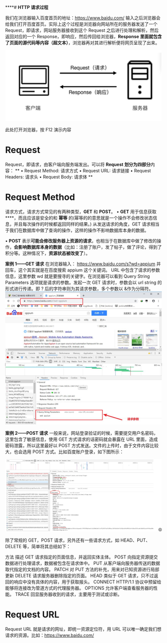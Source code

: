 ****# **HTTP 请求过程**


我们在浏览器输入百度首页的地址：https://www.baidu.com/ 输入之后浏览器会给我们打开百度首页。实际上这个过程是浏览器向网站所在的服务器发送了一个 Request，即请求，网站服务器接收到这个 Request 之后进行处理和解析，然后返回对应的一个 Response，即响应，然后传回给浏览器，**Response 里面就包含了页面的源代码等内容（超文本）**，浏览器再对其进行解析便将网页呈现了出来。

![](/assets/请求.jpg)

此处打开浏览器，按 F12 演示内容



# **Request**
Request，即请求，由客户端向服务端发出。可以将 **Request 划分为四部分**内容：
**
•  Request Method: 请求方式
•  Request URL: 请求链接
•  Request Headers: 请求头
•  Request Body: 请求体
**

# **Request Method**

请求方式，请求方式常见的有两种类型，**GET** 和 **POST**。
•  **GET** 用于信息获取****，而且应该是安全的和 **幂等** 的(幂等的的意思就是一个操作不会修改状态信息，并且每次操作的时候都返回同样的结果。) 从发送请求的角度，GET 请求相当于我们在数据库中做了查询的操作，这样的操作不影响数据库本身的数据。

•  **POST** 表示**可能会修改服务器上资源的请求**，也相当于在数据库中做了修改的操作，**会影响数据库本身的数据**（比如：注册了账户，发了帖子，做了评论，得到了积分等。这种情况下，**资源状态被改变了**）。


**案例 1——GET 请求**
在浏览器输入： https://www.baidu.com/s?wd=appium 并回车，这个其实就是在百度搜索 appium 这个关键词。 URL 中包含了请求的参数信息，这里参数 wd 就是要搜寻的关键字。在浏览器可以看到 Query String Parameters 选项就是请求的参数。发起一次 GET 请求时，参数会以 url string 的形式进行传递。即 ? 后的字符串则为其请求参数，多个参数以 &作为分隔符。
![](/assets/请求参数.jpg)

**案例 2——POST 请求**
一般来说，网站登录验证的时候，需要提交用户名密码，这里包含了敏感信息，使用 GET 方式请求的话密码就会暴露在 URL 里面，造成密码泄露，所以这里最好以 POST 方式发送。文件的上传时，由于文件内容比较大，也会选用 POST 方式。比如百度账户登录，如下图所示：

![](/assets/百度登陆.jpg)


除了常规的 GET，POST 请求，另外还有一些请求方式，如 HEAD、PUT、DELETE 等，简单将其总结如下：

方法  描述
GET  请求指定的页面信息，并返回实体主体。
POST  向指定资源提交数据进行处理请求，数据被包含在请求体中。
PUT  从客户端向服务器传送的数据取代指定的文档的内容。
PATCH  对 PUT 方法的补充，用来对已知资源进行局部更新
DELETE  请求服务器删除指定的页面。
HEAD  类似于 GET 请求，只不过返回的响应中没有具体的内容，用于获取报头。
CONNECT  HTTP/1.1 协议中预留给能够将连接改为管道方式的代理服务器。
OPTIONS  允许客户端查看服务器的性能。
TRACE  回显服务器收到的请求，主要用于测试或诊断。


# **Request URL**
Request URL 就是请求的网址，即统一资源定位符，用 URL 可以唯一确定我们想请求的资源。比如：https://www.baidu.com/




